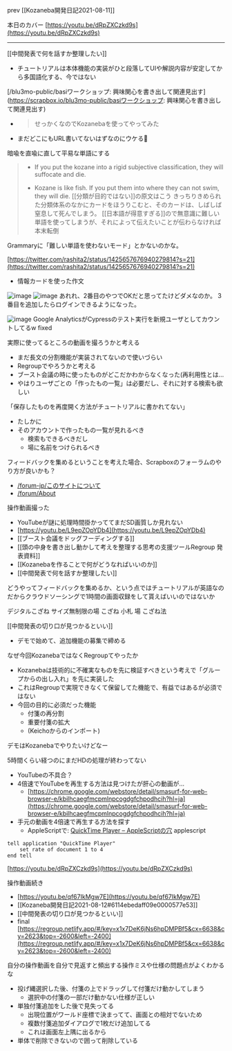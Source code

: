 
prev [[Kozaneba開発日記2021-08-11]]

本日のカバー
[https://youtu.be/dRpZXCzkd9s](https://youtu.be/dRpZXCzkd9s)

-----
[[中間発表で何を話すか整理したい]]
- チュートリアルは本体機能の実装がひと段落してUIや解説内容が安定してから多国語化する、今ではない

[/blu3mo-public/basiワークショップ: 興味関心を書き出して関連見出す](https://scrapbox.io/blu3mo-public/basiワークショップ: 興味関心を書き出して関連見出す)
- > せっかくなのでKozanebaを使ってやってみた
- まだどこにもURL書いてないはずなのにウケる🤣

暗喩を直喩に直して平易な単語にする
> - If you put the kozane into a rigid subjective classification, they will suffocate and die.
> + Kozane is like fish. If you put them into where they can not swim, they will die.
[[分類が目的ではない]]の原文はこう
> きっちりきめられた分類体系のなかにカードをほうりこむと、そのカードは、しばしば 窒息して死んでしまう。
[[日本語が得意すぎる]]ので無意識に難しい単語を使ってしまうが、それによって伝えたいことが伝わらなければ本末転倒

Grammaryに「難しい単語を使わないモード」とかないのかな。

[https://twitter.com/rashita2/status/1425657676940279814?s=21](https://twitter.com/rashita2/status/1425657676940279814?s=21)
- 情報カードを使った作文

![image](https://gyazo.com/b239e1a3c1d010fddf439e48ea8d8dc9/thumb/1000)
![image](https://gyazo.com/7024d958503a7c7e0290b640701dc049/thumb/1000)
あれれ、2番目のやつでOKだと思ってたけどダメなのか。
3番目を追加したらログインできるようになった。

![image](https://gyazo.com/1bf3472c99867a762db10fb16ee9e8fc/thumb/1000)
Google AnalyticsがCypressのテスト実行を新規ユーザとしてカウントしてるw
fixed

実際に使ってるところの動画を撮ろうかと考える
- まだ長文の分割機能が実装されてないので使いづらい
- Regroupでやろうかと考える
- ブースト会議の時に使ったものがどこだかわからなくなった(再利用性とは…
- やはりユーザごとの「作ったもの一覧」は必要だし、それに対する検索も欲しい

「保存したものを再度開く方法がチュートリアルに書かれてない」
- たしかに
- そのアカウントで作ったもの一覧が見れるべき
    - 検索もできるべきだし
    - 場に名前をつけられるべき

フィードバックを集めるということを考えた場合、Scrapboxのフォーラムのやり方が良いかも？
- [/forum-jp/このサイトについて](https://scrapbox.io/forum-jp/このサイトについて)
- [/forum/About](https://scrapbox.io/forum/About)

操作動画撮った
- YouTubeが謎に処理時間掛かっててまだSD画質しか見れない
- [https://youtu.be/L9epZOpYDb4](https://youtu.be/L9epZOpYDb4)
- [[ブースト会議をドッグフーディングする]]
- [[頭の中身を書き出し動かして考えを整理する思考の支援ツールRegroup 発表資料]]
- [[Kozanebaを作ることで何がどうなればいいのか]]
- [[中間発表で何を話すか整理したい]]


どうやってフィードバックを集めるか、という点ではチュートリアルが英語なのだからクラウドソーシングで1時間の画面収録をして貰えばいいのではないか

デジタルこざね
サイズ無制限の場
こざね
小札
場
こざね法

[[中間発表の切り口が見つかるといい]]
- デモで始めて、追加機能の募集で締める

なぜ今回KozanebaではなくRegroupてやったか
- Kozanebaは技術的に不確実なものを先に検証すべきという考えで「グループからの出し入れ」を先に実装した
- これはRegroupで実現できなくて保留してた機能で、有益ではあるが必須ではない
- 今回の目的に必須だった機能
    - 付箋の再分割
    - 重要付箋の拡大
    - (Keichoからのインポート)

デモはKozanebaでやりたいけどなー

5時間くらい経つのにまだHDの処理が終わってない
- YouTubeの不具合？
- 4倍速でYouTubeを再生する方法は見つけたが肝心の動画が…
    - [https://chrome.google.com/webstore/detail/smasurf-for-web-browser-e/kbilhcaegfmcpmlnpcogdgfchpodhcih?hl=ja](https://chrome.google.com/webstore/detail/smasurf-for-web-browser-e/kbilhcaegfmcpmlnpcogdgfchpodhcih?hl=ja)
- 手元の動画を4倍速で再生する方法を探す
    - AppleScriptで: [QuickTime Player – AppleScriptの穴](http://piyocast.com/as/archives/tag/quicktime-player)
applescript

```
tell application "QuickTime Player"
	set rate of document 1 to 4
end tell
```


[https://youtu.be/dRpZXCzkd9s](https://youtu.be/dRpZXCzkd9s)

操作動画続き
- [https://youtu.be/qf67IkMgw7E](https://youtu.be/qf67IkMgw7E)
- [[Kozaneba開発日記2021-08-12#6114ebedaff09e0000577e53]]
- [[中間発表の切り口が見つかるといい]]
- final [https://regroup.netlify.app/#/key=x1x7DeK6jNs6hpDMPBf5&cx=6638&cy=2623&top=-2600&left=-2400](https://regroup.netlify.app/#/key=x1x7DeK6jNs6hpDMPBf5&cx=6638&cy=2623&top=-2600&left=-2400)

自分の操作動画を自分で見返すと頻出する操作ミスや仕様の問題点がよくわかるな
- 投げ縄選択した後、付箋の上でドラッグして付箋だけ動かしてしまう
    - 選択中の付箋の一部だけ動かない仕様が正しい
- 単独付箋追加をした後で見失ってる
    - 出現位置がワールド座標で決まってて、画面との相対でないため
    - 複数付箋追加ダイアログで1枚だけ追加してる
    - これは画面左上隅に出るから
- 単体で削除できないので囲って削除している

